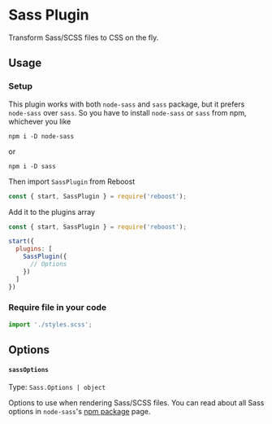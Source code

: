 # Sass Plugin
Transform Sass/SCSS files to CSS on the fly.

## Usage
### Setup
This plugin works with both `node-sass` and `sass` package, but it prefers
`node-sass` over `sass`. So you have to install `node-sass` or `sass` from npm,
whichever you like
```shell
npm i -D node-sass
```
or
```shell
npm i -D sass
```
Then import `SassPlugin` from Reboost
```js
const { start, SassPlugin } = require('reboost');
```
Add it to the plugins array
```js
const { start, SassPlugin } = require('reboost');

start({
  plugins: [
    SassPlugin({
      // Options
    })
  ]
})
```
### Require file in your code
```js
import './styles.scss';
```

## Options
#### `sassOptions`
Type: `Sass.Options | object`

Options to use when rendering Sass/SCSS files. You can read about all Sass options
in `node-sass`'s [npm package](https://www.npmjs.com/package/node-sass#options) page.

